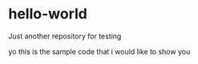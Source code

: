 # hello-world
Just another repository for testing

yo this is the sample code that i would like to show you

